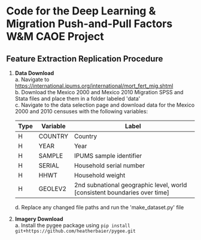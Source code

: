 # Code for the Deep Learning & Migration Push-and-Pull Factors W&M CAOE Project


## Feature Extraction Replication Procedure

1. **Data Download**   
a. Navigate to https://international.ipums.org/international/mort_fert_mig.shtml  
b. Download the Mexico 2000 and Mexico 2010 Migration SPSS and Stata files and place them in a folder labeled 'data'  
c. Navigate to the data selection page and download data for the Mexico 2000 and 2010 censuses with the following variables:  

    | Type | 	Variable | 	Label                                                                    |
    |------|-------------|--------                                                                   |
    | H    | 	COUNTRY	 | Country                                                                   |
    | H    | 	YEAR	 | Year                                                                      |
    | H    | 	SAMPLE	 | IPUMS sample identifier                                                   |
    | H    | 	SERIAL	 | Household serial number                                                   |
    | H    | 	HHWT	 | Household weight                                                          |
    | H    | 	GEOLEV2	 | 2nd subnational geographic level, world [consistent boundaries over time] |  

    d. Replace any changed file paths and run the 'make_dataset.py' file


2. **Imagery Download**  
a. Install the pygee package using `pip install git+https://github.com/heatherbaier/pygee.git`